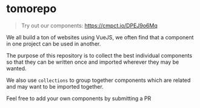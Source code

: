# tomorepo
> Try out our components: https://cmpct.io/DPEJ9o6Mq

We all build a ton of websites using VueJS, we often find that a component in one project can be used in another.

The purpose of this repository is to collect the best individual components so that they can be written once and imported wherever they may be wanted.

We also use `collections` to group together components which are related and may want to be imported together.

Feel free to add your own components by submitting a PR
